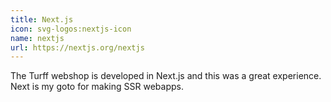 ```yaml
---
title: Next.js
icon: svg-logos:nextjs-icon
name: nextjs
url: https://nextjs.org/nextjs
---
```


The Turff webshop is developed in Next.js and this was a great experience. Next is my goto for making SSR webapps.
